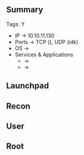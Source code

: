 ## Summary

Tags: 
Y
- IP -> 10.10.11.130
- Ports -> TCP (), UDP (idk)
- OS ->  
- Services & Applications
    -  -> 
    -  -> 

## Launchpad


## Recon


## User


## Root